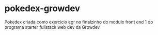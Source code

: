 # pokedex-growdev

Pokedex criada como exercicio agr no finalzinho do modulo front end 1 do programa starter fullstack web dev da Growdev
